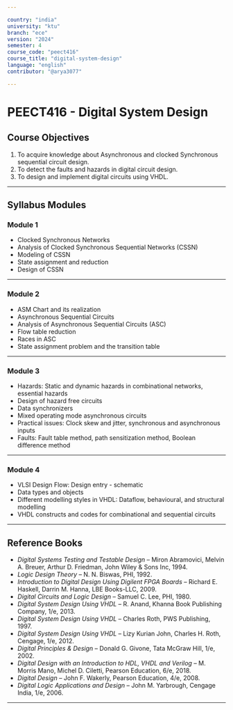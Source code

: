 ```yaml
---

country: "india"
university: "ktu"
branch: "ece"
version: "2024"
semester: 4
course_code: "peect416"
course_title: "digital-system-design"
language: "english"
contributor: "@arya3077"

---
```


# PEECT416 - Digital System Design

## Course Objectives

1. To acquire knowledge about Asynchronous and clocked Synchronous sequential circuit design.  
2. To detect the faults and hazards in digital circuit design.  
3. To design and implement digital circuits using VHDL.

---

## Syllabus Modules

### Module 1
- Clocked Synchronous Networks  
- Analysis of Clocked Synchronous Sequential Networks (CSSN)  
- Modeling of CSSN  
- State assignment and reduction  
- Design of CSSN  

---

### Module 2
- ASM Chart and its realization  
- Asynchronous Sequential Circuits  
- Analysis of Asynchronous Sequential Circuits (ASC)  
- Flow table reduction  
- Races in ASC  
- State assignment problem and the transition table  

---

### Module 3
- Hazards: Static and dynamic hazards in combinational networks, essential hazards  
- Design of hazard free circuits  
- Data synchronizers  
- Mixed operating mode asynchronous circuits  
- Practical issues: Clock skew and jitter, synchronous and asynchronous inputs  
- Faults: Fault table method, path sensitization method, Boolean difference method  

---

### Module 4
- VLSI Design Flow: Design entry - schematic  
- Data types and objects  
- Different modelling styles in VHDL: Dataflow, behavioural, and structural modelling  
- VHDL constructs and codes for combinational and sequential circuits  

---

## Reference Books

- *Digital Systems Testing and Testable Design* – Miron Abramovici, Melvin A. Breuer, Arthur D. Friedman, John Wiley & Sons Inc, 1994.  
- *Logic Design Theory* – N. N. Biswas, PHI, 1992.  
- *Introduction to Digital Design Using Digilent FPGA Boards* – Richard E. Haskell, Darrin M. Hanna, LBE Books-LLC, 2009.  
- *Digital Circuits and Logic Design* – Samuel C. Lee, PHI, 1980.  
- *Digital System Design Using VHDL* – R. Anand, Khanna Book Publishing Company, 1/e, 2013.  
- *Digital System Design Using VHDL* – Charles Roth, PWS Publishing, 1997.  
- *Digital System Design Using VHDL* – Lizy Kurian John, Charles H. Roth, Cengage, 1/e, 2012.  
- *Digital Principles & Design* – Donald G. Givone, Tata McGraw Hill, 1/e, 2002.  
- *Digital Design with an Introduction to HDL, VHDL and Verilog* – M. Morris Mano, Michel D. Ciletti, Pearson Education, 6/e, 2018.  
- *Digital Design* – John F. Wakerly, Pearson Education, 4/e, 2008.  
- *Digital Logic Applications and Design* – John M. Yarbrough, Cengage India, 1/e, 2006.  

---
